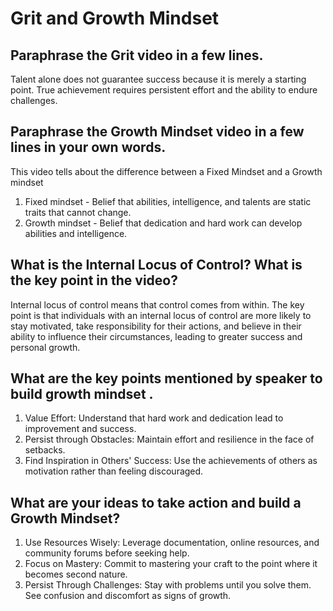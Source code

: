 # Grit and Growth Mindset

## Paraphrase  the Grit video in a few lines.

Talent alone does not guarantee success because it is merely a starting point. True achievement requires persistent effort and the ability to endure challenges. 

## Paraphrase the Growth Mindset  video in a few  lines in your own words.

This video tells about the difference between a Fixed Mindset and a Growth mindset
1. Fixed mindset - Belief that abilities, intelligence, and talents are static traits that cannot change.
2. Growth mindset - Belief that dedication and hard work can develop abilities and intelligence.

## What is the Internal Locus of Control? What is the key point in the video?

Internal locus of control means that control comes from within.
The key point is that individuals with an internal locus of control are more likely to stay motivated, take responsibility for their actions, and believe in their ability to influence their circumstances, leading to greater success and personal growth.

## What are the key points mentioned by speaker to build growth mindset .

1. Value Effort: Understand that hard work and dedication lead to improvement and success.
2. Persist through Obstacles: Maintain effort and resilience in the face of setbacks.
3. Find Inspiration in Others' Success: Use the achievements of others as motivation rather than feeling discouraged.

## What are your ideas to take action and build a Growth Mindset?

1. Use Resources Wisely: Leverage documentation, online resources, and community forums before seeking help.
2. Focus on Mastery: Commit to mastering your craft to the point where it becomes second nature.
3. Persist Through Challenges: Stay with problems until you solve them. See confusion and discomfort as signs of growth.

